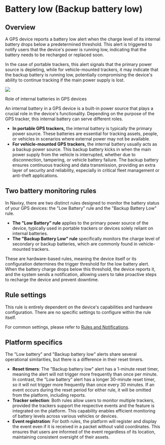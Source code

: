 # Battery low (Backup battery low)

## Overview

A GPS device reports a battery low alert when the charge level of its internal battery drops below a predetermined threshold. This alert is triggered to notify users that the device's power is running low, indicating that the battery needs to be recharged or replaced soon.

In the case of portable trackers, this alert signals that the primary power source is depleting, while for vehicle-mounted trackers, it may indicate that the backup battery is running low, potentially compromising the device's ability to continue tracking if the main power supply is lost.

![](https://squaregps.atlassian.net/wiki/images/icons/grey_arrow_down.png)

Role of internal batteries in GPS devices

An internal battery in a GPS device is a built-in power source that plays a crucial role in the device's functionality. Depending on the purpose of the GPS tracker, this internal battery can serve different roles.

* **In portable GPS trackers,** the internal battery is typically the primary power source. These batteries are essential for tracking assets, people, or vehicles in scenarios where external power may not be available.
* **For vehicle-mounted GPS trackers,** the internal battery usually acts as a backup power source. This backup battery kicks in when the main power supply from the vehicle is interrupted, whether due to disconnection, tampering, or vehicle battery failure. The backup battery ensures continuous tracking and data transmission, providing an extra layer of security and reliability, especially in critical fleet management or anti-theft applications.

## Two battery monitoring rules

In Navixy, there are two distinct rules designed to monitor the battery status of your GPS devices: the "Low Battery" rule and the "Backup Battery Low" rule.

* **The "Low Battery" rule** applies to the primary power source of the device, typically used in portable trackers or devices solely reliant on internal batteries.
* **The "Backup Battery Low" rule** specifically monitors the charge level of secondary or backup batteries, which are commonly found in vehicle-mounted trackers.

These are hardware-based rules, meaning the device itself or its configuration determines the trigger threshold for the low battery alert. When the battery charge drops below this threshold, the device reports it, and the system sends a notification, allowing users to take proactive steps to recharge the device and prevent downtime.

## Rule settings

This rule is entirely dependent on the device's capabilities and hardware configuration. There are no specific settings to configure within the rule itself.

For common settings, please refer to [Rules and Notifications](../).

## Platform specifics

The "Low battery" and "Backup battery low" alerts share several operational similarities, but there is a difference in their reset timers.

* **Reset timers**: The "Backup battery low" alert has a 1-minute reset timer, meaning the alert will not trigger more frequently than once per minute. In contrast, the "Low battery" alert has a longer 30-minute reset timer, so it will not trigger more frequently than once every 30 minutes. If an event occurs during the reset period for either rule, it will be omitted from the platform, including reports.
* **Tracker selection**: Both rules allow users to monitor multiple trackers, provided the trackers support the respective events and the feature is integrated on the platform. This capability enables efficient monitoring of battery levels across various vehicles or devices.
* **Event registration**: For both rules, the platform will register and display the event even if it is received in a packet without valid coordinates. This ensures that users are informed of the event regardless of its location, maintaining consistent oversight of their assets.
